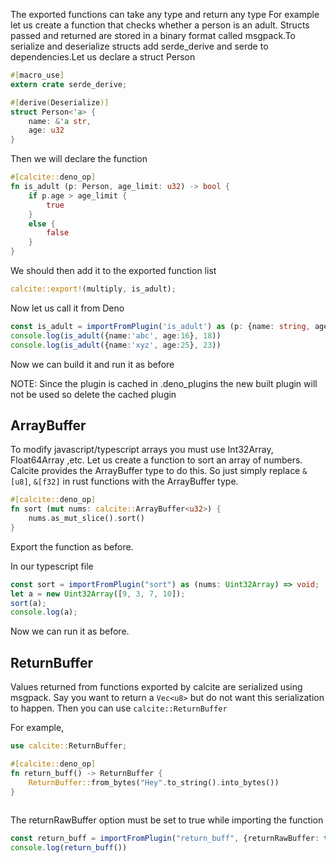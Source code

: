 The exported functions can take any type and return any type
For example let us create a function that checks whether a person is an adult. 
Structs passed and returned are stored in a binary format called msgpack.To serialize and deserialize structs add serde_derive and serde to dependencies.Let us declare a struct Person
```rust
#[macro_use]
extern crate serde_derive;

#[derive(Deserialize)]
struct Person<'a> {
    name: &'a str,
    age: u32
}
```
Then we will declare the function
```rust
#[calcite::deno_op]
fn is_adult (p: Person, age_limit: u32) -> bool {
    if p.age > age_limit {
        true
    }
    else {
        false
    }
}
```
We should then add it to the exported function list
```rust
calcite::export!(multiply, is_adult);
```

Now let us call it from Deno
```ts
const is_adult = importFromPlugin('is_adult') as (p: {name: string, age: number}, age_limit: number) => boolean
console.log(is_adult({name:'abc', age:16}, 18))
console.log(is_adult({name:'xyz', age:25}, 23))
```

Now we can build it and run it as before

NOTE:
Since the plugin is cached in .deno_plugins the new built plugin will not be used so delete the cached plugin

## ArrayBuffer
To modify javascript/typescript arrays you must use Int32Array, Float64Array ,etc.
Let us create a function to sort an array of numbers.
Calcite provides the ArrayBuffer type to do this. So just simply replace `&[u8]`, `&[f32]` in rust functions with the ArrayBuffer type.
```rust
#[calcite::deno_op]
fn sort (mut nums: calcite::ArrayBuffer<u32>) {
    nums.as_mut_slice().sort()
}
```
Export the function as before.

In our typescript file
```ts
const sort = importFromPlugin("sort") as (nums: Uint32Array) => void;
let a = new Uint32Array([9, 3, 7, 10]);
sort(a);
console.log(a);
```

Now we can run it as before.

## ReturnBuffer
Values returned from functions exported by calcite are serialized using msgpack.
Say you want to return a `Vec<u8>` but do not want this serialization to happen. Then you can use `calcite::ReturnBuffer`

For example,

```rust
use calcite::ReturnBuffer;

#[calcite::deno_op]
fn return_buff() -> ReturnBuffer {
    ReturnBuffer::from_bytes("Hey".to_string().into_bytes())
}
 
```

The returnRawBuffer option must be set to true while importing the function
```ts
const return_buff = importFromPlugin("return_buff", {returnRawBuffer: true}) as () => Uint8Array
console.log(return_buff())
```
